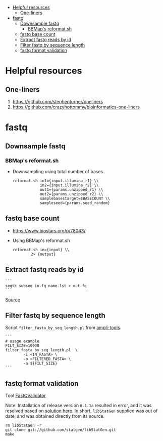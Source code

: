 - [Helpful resources](#helpful-resources)
    - [One-liners](#one-liners)
- [fastq](#fastq)
    - [Downsample fastq](#downsample-fastq)
        - [BBMap's reformat.sh](#bbmaps-reformatsh)
    - [fastq base count](#fastq-base-count)
    - [Extract fastq reads by id](#extract-fastq-reads-by-id)
    - [Filter fastq by sequence length](#filter-fastq-by-sequence-length)
    - [fastq format validation](#fastq-format-validation)


# Helpful resources

## One-liners

1.  https://github.com/stephenturner/oneliners
2.  https://github.com/crazyhottommy/bioinformatics-one-liners


# fastq 

## Downsample fastq

### BBMap's reformat.sh

* Downsampling using total number of bases. 

    ```
    reformat.sh in1={input.illumina_r1} \\
                in2={input.illumina_r2} \\
                out1={params.unzipped_r1} \\
                out2={params.unzipped_r2} \\
                samplebasestarget=$BASECOUNT \\
                sampleseed={params.seed_random}
    ```


## fastq base count 

* https://www.biostars.org/p/78043/  

* Using BBMap's reformat.sh

    ```
    reformat.sh in={input} \\
            2> {output}
    ```


## Extract fastq reads by id
    
    ```
    seqtk subseq in.fq name.lst > out.fq
    ```
   
 [Source](https://www.biostars.org/p/45356/#45357)
    

## Filter fastq by sequence length
Script `filter_fasta_by_seq_length.pl` from [ampli-tools](https://github.com/timkahlke/ampli-tools).

    ```
    # usage example
    FILT_SIZE=10000
    filter_fasta_by_seq_length.pl  \
            -i <IN_FASTA> \
            -o <FILTERED_FASTA> \
            -a ${FILT_SIZE}
    ```



## fastq format validation

Tool [FastQValidator](https://genome.sph.umich.edu/wiki/FastQValidator)

Note: 
Installation of release version `0.1.1a` resulted in error, and it was resolved based on [solution here](https://vcru.wisc.edu/simonlab/bioinformatics/programs/install/fastqvalidator.htm). In short, `libStatGen` supplied was out of date, and was obtained directly from its source.

```
rm libStatGen -r
git clone git://github.com/statgen/libStatGen.git
make
```
